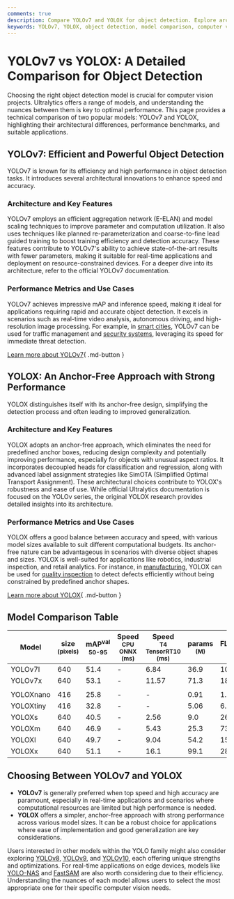 ```yaml
---
comments: true
description: Compare YOLOv7 and YOLOX for object detection. Explore architecture, performance benchmarks, and use cases to choose the best model for your project.
keywords: YOLOv7, YOLOX, object detection, model comparison, computer vision, YOLO models, AI, deep learning, performance benchmarks, model architecture
---
```


# YOLOv7 vs YOLOX: A Detailed Comparison for Object Detection

Choosing the right object detection model is crucial for computer vision projects. Ultralytics offers a range of models, and understanding the nuances between them is key to optimal performance. This page provides a technical comparison of two popular models: YOLOv7 and YOLOX, highlighting their architectural differences, performance benchmarks, and suitable applications.

<script async src="https://cdn.jsdelivr.net/npm/chart.js@3.9.1/dist/chart.min.js"></script>
<script defer src="../../javascript/benchmark.js"></script>

<canvas id="modelComparisonChart" width="1024" height="400" active-models='["YOLOv7", "YOLOX"]'></canvas>

## YOLOv7: Efficient and Powerful Object Detection

YOLOv7 is known for its efficiency and high performance in object detection tasks. It introduces several architectural innovations to enhance speed and accuracy.

### Architecture and Key Features

YOLOv7 employs an efficient aggregation network (E-ELAN) and model scaling techniques to improve parameter and computation utilization. It also uses techniques like planned re-parameterization and coarse-to-fine lead guided training to boost training efficiency and detection accuracy. These features contribute to YOLOv7's ability to achieve state-of-the-art results with fewer parameters, making it suitable for real-time applications and deployment on resource-constrained devices. For a deeper dive into its architecture, refer to the official YOLOv7 documentation.

### Performance Metrics and Use Cases

YOLOv7 achieves impressive mAP and inference speed, making it ideal for applications requiring rapid and accurate object detection. It excels in scenarios such as real-time video analysis, autonomous driving, and high-resolution image processing. For example, in [smart cities](https://www.ultralytics.com/blog/computer-vision-ai-in-smart-cities), YOLOv7 can be used for traffic management and [security systems](https://www.ultralytics.com/blog/security-alarm-system-projects-with-ultralytics-yolov8), leveraging its speed for immediate threat detection.

[Learn more about YOLOv7](https://docs.ultralytics.com/models/yolov7/){ .md-button }

## YOLOX: An Anchor-Free Approach with Strong Performance

YOLOX distinguishes itself with its anchor-free design, simplifying the detection process and often leading to improved generalization.

### Architecture and Key Features

YOLOX adopts an anchor-free approach, which eliminates the need for predefined anchor boxes, reducing design complexity and potentially improving performance, especially for objects with unusual aspect ratios. It incorporates decoupled heads for classification and regression, along with advanced label assignment strategies like SimOTA (Simplified Optimal Transport Assignment). These architectural choices contribute to YOLOX's robustness and ease of use. While official Ultralytics documentation is focused on the YOLOv series, the original YOLOX research provides detailed insights into its architecture.

### Performance Metrics and Use Cases

YOLOX offers a good balance between accuracy and speed, with various model sizes available to suit different computational budgets. Its anchor-free nature can be advantageous in scenarios with diverse object shapes and sizes. YOLOX is well-suited for applications like robotics, industrial inspection, and retail analytics. For instance, in [manufacturing](https://www.ultralytics.com/solutions/ai-in-manufacturing), YOLOX can be used for [quality inspection](https://www.ultralytics.com/blog/quality-inspection-in-manufacturing-traditional-vs-deep-learning-methods) to detect defects efficiently without being constrained by predefined anchor shapes.

[Learn more about YOLOX](https://github.com/Megvii-BaseDetection/YOLOX){ .md-button }

## Model Comparison Table

| Model     | size<br><sup>(pixels) | mAP<sup>val<br>50-95 | Speed<br><sup>CPU ONNX<br>(ms) | Speed<br><sup>T4 TensorRT10<br>(ms) | params<br><sup>(M) | FLOPs<br><sup>(B) |
| --------- | --------------------- | -------------------- | ------------------------------ | ----------------------------------- | ------------------ | ----------------- |
| YOLOv7l   | 640                   | 51.4                 | -                              | 6.84                                | 36.9               | 104.7             |
| YOLOv7x   | 640                   | 53.1                 | -                              | 11.57                               | 71.3               | 189.9             |
|           |                       |                      |                                |                                     |                    |                   |
| YOLOXnano | 416                   | 25.8                 | -                              | -                                   | 0.91               | 1.08              |
| YOLOXtiny | 416                   | 32.8                 | -                              | -                                   | 5.06               | 6.45              |
| YOLOXs    | 640                   | 40.5                 | -                              | 2.56                                | 9.0                | 26.8              |
| YOLOXm    | 640                   | 46.9                 | -                              | 5.43                                | 25.3               | 73.8              |
| YOLOXl    | 640                   | 49.7                 | -                              | 9.04                                | 54.2               | 155.6             |
| YOLOXx    | 640                   | 51.1                 | -                              | 16.1                                | 99.1               | 281.9             |

## Choosing Between YOLOv7 and YOLOX

- **YOLOv7** is generally preferred when top speed and high accuracy are paramount, especially in real-time applications and scenarios where computational resources are limited but high performance is needed.
- **YOLOX** offers a simpler, anchor-free approach with strong performance across various model sizes. It can be a robust choice for applications where ease of implementation and good generalization are key considerations.

Users interested in other models within the YOLO family might also consider exploring [YOLOv8](https://www.ultralytics.com/yolo), [YOLOv9](https://docs.ultralytics.com/models/yolov9/), and [YOLOv10](https://docs.ultralytics.com/models/yolov10/), each offering unique strengths and optimizations. For real-time applications on edge devices, models like [YOLO-NAS](https://docs.ultralytics.com/models/yolo-nas/) and [FastSAM](https://docs.ultralytics.com/models/fast-sam/) are also worth considering due to their efficiency. Understanding the nuances of each model allows users to select the most appropriate one for their specific computer vision needs.

